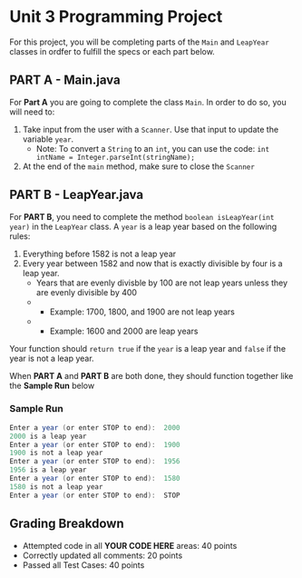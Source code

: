 # Unit 3 Programming Project

For this project, you will be completing parts of the `Main` and `LeapYear` classes in ordfer to fulfill the specs or each part below.

## PART A - Main.java

For **Part A** you are going to complete the class `Main`. In order to do so, you will need to:

1. Take input from the user with a `Scanner`. Use that input to update the variable `year`.
   - Note: To convert a `String` to an `int`, you can use the code: `int intName = Integer.parseInt(stringName);`
2. At the end of the `main` method, make sure to close the `Scanner`

## PART B - LeapYear.java

For **PART B**, you need to complete the method `boolean isLeapYear(int year)` in the `LeapYear` class. A `year` is a leap year based on the following rules:

1. Everything before 1582 is not a leap year
2. Every year between 1582 and now that is exactly divisible by four is a leap year.
   - Years that are evenly divisble by 100 are not leap years unless they are evenly divisible by 400
   - - Example: 1700, 1800, and 1900 are not leap years
   - - Example: 1600 and 2000 are leap years

Your function should `return true` if the `year` is a leap year and `false` if the year is not a leap year.

When **PART A** and **PART B** are both done, they should function together like the **Sample Run** below

### Sample Run

```java
Enter a year (or enter STOP to end):  2000
2000 is a leap year
Enter a year (or enter STOP to end):  1900
1900 is not a leap year
Enter a year (or enter STOP to end):  1956
1956 is a leap year
Enter a year (or enter STOP to end):  1580
1580 is not a leap year
Enter a year (or enter STOP to end):  STOP
```

## Grading Breakdown

- Attempted code in all **YOUR CODE HERE** areas: 40 points
- Correctly updated all comments: 20 points
- Passed all Test Cases: 40 points
